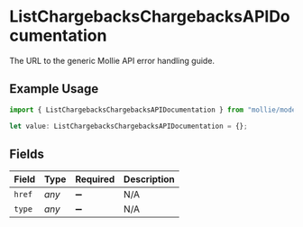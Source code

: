 # ListChargebacksChargebacksAPIDocumentation

The URL to the generic Mollie API error handling guide.

## Example Usage

```typescript
import { ListChargebacksChargebacksAPIDocumentation } from "mollie/models/errors";

let value: ListChargebacksChargebacksAPIDocumentation = {};
```

## Fields

| Field              | Type               | Required           | Description        |
| ------------------ | ------------------ | ------------------ | ------------------ |
| `href`             | *any*              | :heavy_minus_sign: | N/A                |
| `type`             | *any*              | :heavy_minus_sign: | N/A                |